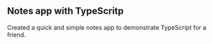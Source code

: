 ## Notes app with TypeScritp

Created a quick and simple notes app to demonstrate TypeScript for a friend.
